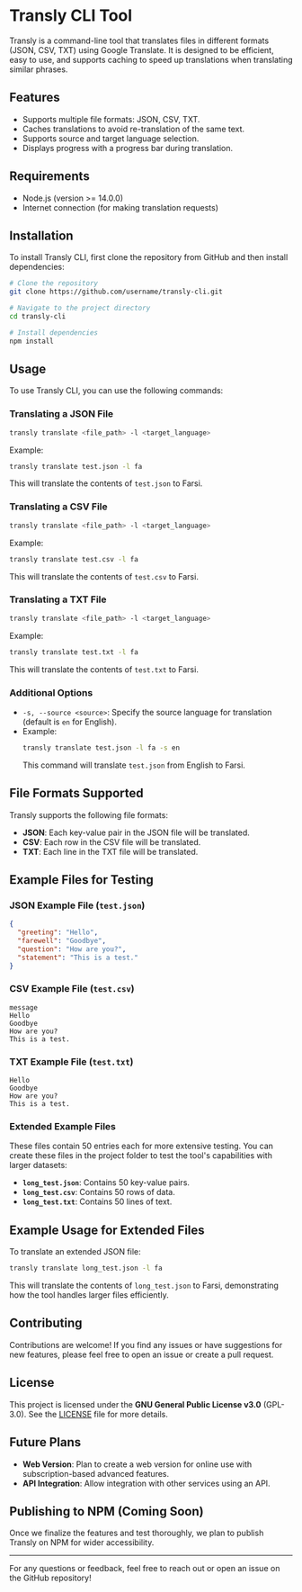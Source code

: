 # Transly CLI Tool

Transly is a command-line tool that translates files in different formats (JSON, CSV, TXT) using Google Translate. It is designed to be efficient, easy to use, and supports caching to speed up translations when translating similar phrases.

## Features
- Supports multiple file formats: JSON, CSV, TXT.
- Caches translations to avoid re-translation of the same text.
- Supports source and target language selection.
- Displays progress with a progress bar during translation.

## Requirements
- Node.js (version >= 14.0.0)
- Internet connection (for making translation requests)

## Installation
To install Transly CLI, first clone the repository from GitHub and then install dependencies:

```bash
# Clone the repository
git clone https://github.com/username/transly-cli.git

# Navigate to the project directory
cd transly-cli

# Install dependencies
npm install
```

## Usage
To use Transly CLI, you can use the following commands:

### Translating a JSON File
```bash
transly translate <file_path> -l <target_language>
```
Example:
```bash
transly translate test.json -l fa
```
This will translate the contents of `test.json` to Farsi.

### Translating a CSV File
```bash
transly translate <file_path> -l <target_language>
```
Example:
```bash
transly translate test.csv -l fa
```
This will translate the contents of `test.csv` to Farsi.

### Translating a TXT File
```bash
transly translate <file_path> -l <target_language>
```
Example:
```bash
transly translate test.txt -l fa
```
This will translate the contents of `test.txt` to Farsi.

### Additional Options
- `-s, --source <source>`: Specify the source language for translation (default is `en` for English).
- Example:
  ```bash
  transly translate test.json -l fa -s en
  ```
  This command will translate `test.json` from English to Farsi.

## File Formats Supported
Transly supports the following file formats:
- **JSON**: Each key-value pair in the JSON file will be translated.
- **CSV**: Each row in the CSV file will be translated.
- **TXT**: Each line in the TXT file will be translated.

## Example Files for Testing
### JSON Example File (`test.json`)
```json
{
  "greeting": "Hello",
  "farewell": "Goodbye",
  "question": "How are you?",
  "statement": "This is a test."
}
```

### CSV Example File (`test.csv`)
```csv
message
Hello
Goodbye
How are you?
This is a test.
```

### TXT Example File (`test.txt`)
```
Hello
Goodbye
How are you?
This is a test.
```

### Extended Example Files
These files contain 50 entries each for more extensive testing. You can create these files in the project folder to test the tool's capabilities with larger datasets:

- **`long_test.json`**: Contains 50 key-value pairs.
- **`long_test.csv`**: Contains 50 rows of data.
- **`long_test.txt`**: Contains 50 lines of text.

## Example Usage for Extended Files
To translate an extended JSON file:
```bash
transly translate long_test.json -l fa
```
This will translate the contents of `long_test.json` to Farsi, demonstrating how the tool handles larger files efficiently.

## Contributing
Contributions are welcome! If you find any issues or have suggestions for new features, please feel free to open an issue or create a pull request.

## License
This project is licensed under the **GNU General Public License v3.0** (GPL-3.0). See the [LICENSE](LICENSE) file for more details.

## Future Plans
- **Web Version**: Plan to create a web version for online use with subscription-based advanced features.
- **API Integration**: Allow integration with other services using an API.

## Publishing to NPM (Coming Soon)
Once we finalize the features and test thoroughly, we plan to publish Transly on NPM for wider accessibility.

---

For any questions or feedback, feel free to reach out or open an issue on the GitHub repository!
